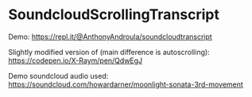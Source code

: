 # SoundcloudScrollingTranscript

Demo: https://repl.it/@AnthonyAndroula/soundcloudtranscript

Slightly modified version of (main difference is autoscrolling):
https://codepen.io/X-Raym/pen/QdwEgJ

Demo soundcloud audio used: https://soundcloud.com/howardarner/moonlight-sonata-3rd-movement
